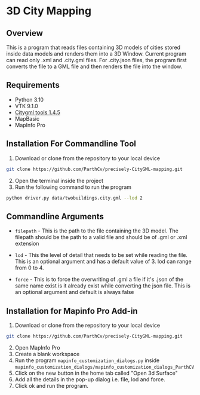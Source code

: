 # 3D City Mapping

## Overview

This is a program that reads files containing 3D models of cities stored inside data models and renders them into a 3D Window. Current 
program can read only .xml and .city.gml files. For .city.json files, the program first converts the file to a GML file and then renders
the file into the window.

## Requirements

- Python 3.10
- VTK 9.1.0
- [Citygml tools 1.4.5](https://github.com/citygml4j/citygml-tools)
- MapBasic
- MapInfo Pro

## Installation For Commandline Tool

1. Download or clone from the repository to your local device
```bash
git clone https://github.com/ParthCv/precisely-CityGML-mapping.git
```
2. Open the terminal inside the project
3. Run the following command to run the program
```bash
python driver.py data/twobuildings.city.gml --lod 2
```

## Commandline Arguments

- ```filepath``` - This is the path to the file containing the 3D model. The
filepath should be the path to a valid file and should be of .gml or .xml extension

- `lod` - This the level of detail that needs to be set while reading the file.
This is an optional argument and has a default value of 3. lod can range from 0 to 4.

- `force` - This is to force the overwriting of .gml a file if it's .json of the same name exist 
is it already exist while converting the json file. This is an optional argument and default is 
always false

## Installation for Mapinfo Pro Add-in

1. Download or clone from the repository to your local device
```bash
git clone https://github.com/ParthCv/precisely-CityGML-mapping.git
```
2. Open MapInfo Pro
3. Create a blank workspace
4. Run the program `mapinfo_customization_dialogs.py` inside `mapinfo_customization_dialogs/mapinfo_customization_dialogs_ParthCV`
5. Click on the new button in the home tab called "Open 3d Surface"
6. Add all the details in the pop-up dialog i.e. file, lod and force.
7. Click ok and run the program.
